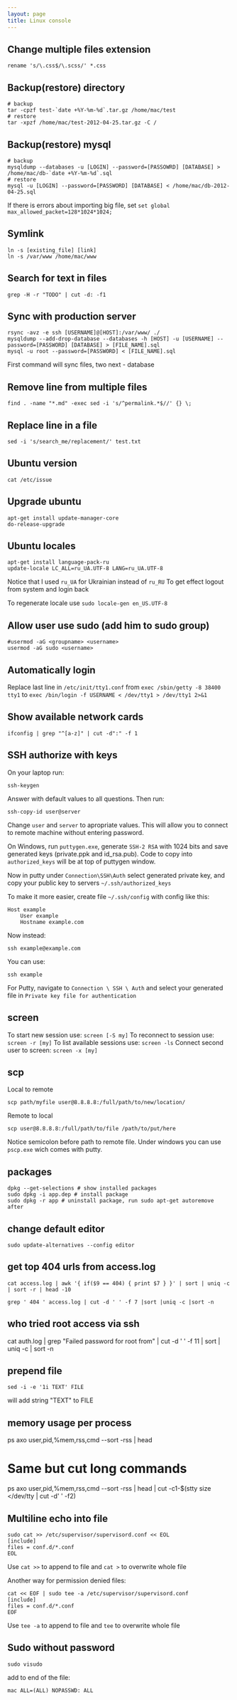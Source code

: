 ```yaml
---
layout: page
title: Linux console
---
```


Change multiple files extension
-------------------------------

    rename 's/\.css$/\.scss/' *.css

Backup(restore) directory
-------------------------

    # backup
    tar -cpzf test-`date +%Y-%m-%d`.tar.gz /home/mac/test
    # restore
    tar -xpzf /home/mac/test-2012-04-25.tar.gz -C /

Backup(restore) mysql
---------------------

    # backup
    mysqldump --databases -u [LOGIN] --password=[PASSOWRD] [DATABASE] > /home/mac/db-`date +%Y-%m-%d`.sql
    # restore
    mysql -u [LOGIN] --password=[PASSWORD] [DATABASE] < /home/mac/db-2012-04-25.sql

If there is errors about importing big file, set `set global max_allowed_packet=128*1024*1024;`

Symlink
-------

    ln -s [existing_file] [link]
    ln -s /var/www /home/mac/www

Search for text in files
------------------------

    grep -H -r "TODO" | cut -d: -f1

Sync with production server
---------------------------

    rsync -avz -e ssh [USERNAME]@[HOST]:/var/www/ ./
    mysqldump --add-drop-database --databases -h [HOST] -u [USERNAME] --password=[PASSWORD] [DATABASE] > [FILE_NAME].sql
    mysql -u root --password=[PASSWORD] < [FILE_NAME].sql

First command will sync files, two next - database

Remove line from multiple files
-------------------------------

    find . -name "*.md" -exec sed -i 's/^permalink.*$//' {} \;

Replace line in a file
----------------------

    sed -i 's/search_me/replacement/' test.txt

Ubuntu version
--------------

    cat /etc/issue

Upgrade ubuntu
--------------

    apt-get install update-manager-core
    do-release-upgrade

Ubuntu locales
--------------

    apt-get install language-pack-ru
    update-locale LC_ALL=ru_UA.UTF-8 LANG=ru_UA.UTF-8

Notice that I used `ru_UA` for Ukrainian instead of `ru_RU`
To get effect logout from system and login back

To regenerate locale use `sudo locale-gen en_US.UTF-8`

Allow user use sudo (add him to sudo group)
-------------------------------------------

    #usermod -aG <groupname> <username>
    usermod -aG sudo <username>

Automatically login
-------------------

Replace last line in `/etc/init/tty1.conf` from `exec /sbin/getty -8 38400 tty1` to `exec /bin/login -f USERNAME < /dev/tty1 > /dev/tty1 2>&1`

Show available network cards
----------------------------

    ifconfig | grep "^[a-z]" | cut -d":" -f 1

SSH authorize with keys
-----------------------

On your laptop run:

    ssh-keygen

Answer with default values to all questions. Then run:

    ssh-copy-id user@server

Change `user` and `server` to apropriate values. This will allow you to connect to remote machine without entering password.

On Windows, run `puttygen.exe`, generate `SSH-2 RSA` with 1024 bits and save generated keys (private.ppk and id_rsa.pub). Code to copy into `authorized_keys` will be at top of puttygen window.

Now in putty under `Connection\SSH\Auth` select generated private key, and copy your public key to servers `~/.ssh/authorized_keys`

To make it more easier, create file `~/.ssh/config` with config like this:

	Host example
		User example
		Hostname example.com

Now instead:

	ssh example@example.com

You can use:

	ssh example

For Putty, navigate to `Connection \ SSH \ Auth` and select your generated file in `Private key file for authentication`

screen
------

To start new session use: `screen [-S my]`
To reconnect to session use: `screen -r [my]`
To list available sessions use: `screen -ls`
Connect second user to screen: `screen -x [my]`


scp
---

Local to remote

    scp path/myfile user@8.8.8.8:/full/path/to/new/location/

Remote to local

    scp user@8.8.8.8:/full/path/to/file /path/to/put/here

Notice semicolon before path to remote file.
Under windows you can use `pscp.exe` wich comes with putty.

packages
--------

	dpkg --get-selections # show installed packages
	sudo dpkg -i app.dep # install package
	sudo dpkg -r app # uninstall package, run sudo apt-get autoremove after

change default editor
---------------------

	sudo update-alternatives --config editor

get top 404 urls from access.log
--------------------------------

    cat access.log | awk '{ if($9 == 404) { print $7 } }' | sort | uniq -c | sort -r | head -10

    grep ' 404 ' access.log | cut -d ' ' -f 7 |sort |uniq -c |sort -n

who tried root access via ssh
-----------------------------

cat auth.log | grep "Failed password for root from" | cut -d ' ' -f 11 | sort | uniq -c | sort -n

prepend file
------------

    sed -i -e '1i TEXT' FILE

will add string "TEXT" to FILE

memory usage per process
------------------------

ps axo user,pid,%mem,rss,cmd --sort -rss | head

# Same but cut long commands
ps axo user,pid,%mem,rss,cmd --sort -rss | head | cut -c1-$(stty size </dev/tty | cut -d' ' -f2)

Multiline echo into file
------------------------

    sudo cat >> /etc/supervisor/supervisord.conf << EOL
    [include]
    files = conf.d/*.conf
    EOL

Use `cat >>` to append to file and `cat >` to overwrite whole file

Another way for permission denied files:

    cat << EOF | sudo tee -a /etc/supervisor/supervisord.conf
    [include]
    files = conf.d/*.conf
    EOF

Use `tee -a` to append to file and `tee` to overwrite whole file

Sudo without password
---------------------

    sudo visudo

add to end of the file:

    mac ALL=(ALL) NOPASSWD: ALL

